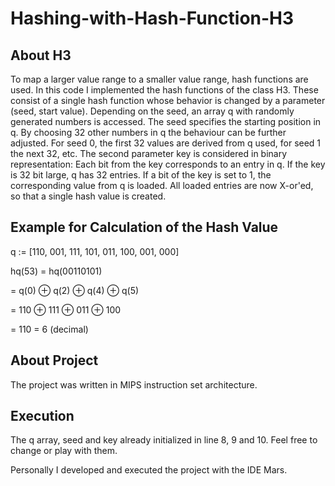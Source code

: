 # Hashing-with-Hash-Function-H3

## About H3
To map a larger value range to a smaller value range, hash functions are used. In this code I implemented the hash functions of the class H3. These consist of a single hash function whose behavior is changed by a parameter (seed, start value). Depending on the seed, an array q with randomly generated numbers is accessed. The seed specifies the starting position in q. By choosing 32 other numbers in q the behaviour can be further adjusted. For seed 0, the first 32 values are derived from q used, for seed 1 the next 32, etc. The second parameter key is considered in binary representation: Each bit from the key corresponds to an entry in q. If the key is 32 bit large, q has 32 entries. If a bit of the key is set to 1, the corresponding value from q is loaded. All loaded entries are now X-or'ed, so that a single hash value is created.

## Example for Calculation of the Hash Value
q := [110, 001, 111, 101, 011, 100, 001, 000]

hq(53) = hq(00110101)

= q(0) ⊕ q(2) ⊕ q(4) ⊕ q(5)

= 110 ⊕ 111 ⊕ 011 ⊕ 100

= 110 = 6 (decimal)

## About Project
The project was written in MIPS instruction set architecture.

## Execution
The q array, seed and key already initialized in line 8, 9 and 10. Feel free to change or play with them. 

Personally I developed and executed the project with the IDE Mars.

